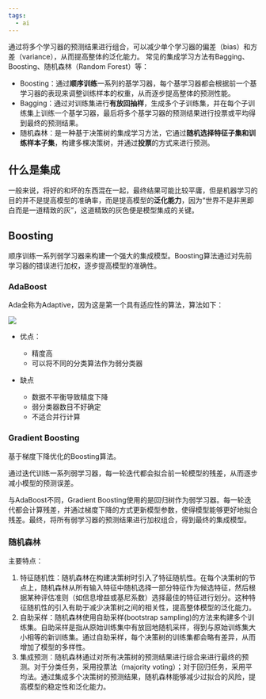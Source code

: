 ```yaml
---
tags:
  - ai
---
```

通过将多个学习器的预测结果进行组合，可以减少单个学习器的偏差（bias）和方差（variance），从而提高整体的泛化能力。
常见的集成学习方法有Bagging、Boosting、随机森林（Random Forest）等：
- Boosting：通过**顺序训练**一系列的基学习器，每个基学习器都会根据前一个基学习器的表现来调整训练样本的权重，从而逐步提高整体的预测性能。
- Bagging：通过对训练集进行**有放回抽样**，生成多个子训练集，并在每个子训练集上训练一个基学习器，最后将多个基学习器的预测结果进行投票或平均得到最终的预测结果。
- 随机森林：是一种基于决策树的集成学习方法，它通过**随机选择特征子集和训练样本子集**，构建多棵决策树，并通过**投票**的方式来进行预测。

## 什么是集成

一般来说，将好的和坏的东西混在一起，最终结果可能比较平庸，但是机器学习的目的并不是提高模型的准确率，而是提高模型的**泛化能力**，因为“世界不是非黑即白而是一道精致的灰”，这道精致的灰色便是模型集成的关键。

## Boosting

顺序训练一系列弱学习器来构建一个强大的集成模型。Boosting算法通过对先前学习器的错误进行加权，逐步提高模型的准确性。
### AdaBoost

Ada全称为Adaptive，因为这是第一个具有适应性的算法，算法如下：

![](https://pic-1257412153.cos.ap-nanjing.myqcloud.com/images/2024/02/04/image-20240204213735976-7bd02f.png)



- 优点：
  - 精度高
  - 可以将不同的分类算法作为弱分类器

- 缺点
  - 数据不平衡导致精度下降
  - 弱分类器数目不好确定
  - 不适合并行计算

### Gradient Boosting

基于梯度下降优化的Boosting算法。

通过迭代训练一系列弱学习器，每一轮迭代都会拟合前一轮模型的残差，从而逐步减小模型的预测误差。

与AdaBoost不同，Gradient  Boosting使用的是回归树作为弱学习器。每一轮迭代都会计算残差，并通过梯度下降的方式更新模型参数，使得模型能够更好地拟合残差。最终，将所有弱学习器的预测结果进行加权组合，得到最终的集成模型。

### 随机森林



主要特点：

1. 特征随机性：随机森林在构建决策树时引入了特征随机性。在每个决策树的节点上，随机森林从所有输入特征中随机选择一部分特征作为候选特征，然后根据某种评估准则（如信息增益或基尼系数）选择最佳的特征进行划分。这种特征随机性的引入有助于减少决策树之间的相关性，提高整体模型的泛化能力。
2. 自助采样：随机森林使用自助采样(bootstrap sampling)的方法来构建多个训练集。自助采样是指从原始训练集中有放回地随机采样，得到与原始训练集大小相等的新训练集。通过自助采样，每个决策树的训练集都会略有差异，从而增加了模型的多样性。
3. 集成预测：随机森林通过对所有决策树的预测结果进行综合来进行最终的预测。对于分类任务，采用投票法（majority voting）；对于回归任务，采用平均法。通过集成多个决策树的预测结果，随机森林能够减少过拟合的风险，提高模型的稳定性和泛化能力。
